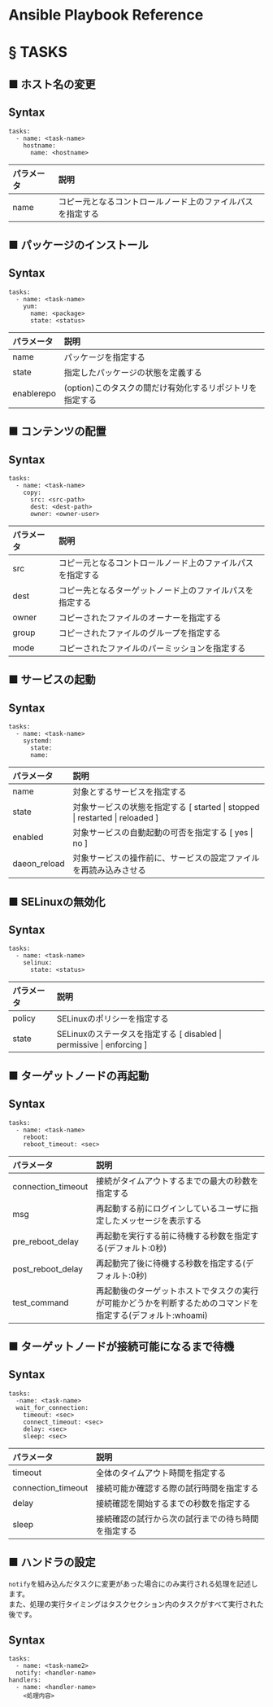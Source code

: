 # Ansible Playbook Reference
# § TASKS
## ■ ホスト名の変更
## Syntax
```
tasks:
  - name: <task-name>
    hostname:
      name: <hostname>
```
|パラメータ|説明|
|:---|:---|
|name|コピー元となるコントロールノード上のファイルパスを指定する|
## ■ パッケージのインストール
## Syntax
```
tasks:
  - name: <task-name>
    yum:
      name: <package>
      state: <status>
```
|パラメータ|説明|
|:---|:---|
|name|パッケージを指定する|
|state|指定したパッケージの状態を定義する|
|enablerepo|(option)このタスクの間だけ有効化するリポジトリを指定する|
## ■ コンテンツの配置
## Syntax
```
tasks:
  - name: <task-name>
    copy:
      src: <src-path>
      dest: <dest-path>
      owner: <owner-user>
```
|パラメータ|説明|
|:---|:---|
|src|コピー元となるコントロールノード上のファイルパスを指定する|
|dest|コピー先となるターゲットノード上のファイルパスを指定する|
|owner|コピーされたファイルのオーナーを指定する|
|group|コピーされたファイルのグループを指定する|
|mode|コピーされたファイルのパーミッションを指定する|
## ■ サービスの起動
## Syntax
```
tasks:
  - name: <task-name>
    systemd:
      state:
      name:
```
|パラメータ|説明|
|:---|:---|
|name|対象とするサービスを指定する|
|state|対象サービスの状態を指定する [ started \| stopped \| restarted \| reloaded ]|
|enabled|対象サービスの自動起動の可否を指定する [ yes \| no ]|
|daeon_reload|対象サービスの操作前に、サービスの設定ファイルを再読み込みさせる|
## ■ SELinuxの無効化
## Syntax
```
tasks:
  - name: <task-name>
    selinux:
      state: <status>
```
|パラメータ|説明|
|:---|:---|
|policy|SELinuxのポリシーを指定する|
|state|SELinuxのステータスを指定する [ disabled \| permissive \| enforcing ]|
## ■ ターゲットノードの再起動
## Syntax
```
tasks:
  - name: <task-name>
    reboot:
    reboot_timeout: <sec>
```
|パラメータ|説明|
|:---|:---|
|connection_timeout|接続がタイムアウトするまでの最大の秒数を指定する|
|msg|再起動する前にログインしているユーザに指定したメッセージを表示する|
|pre_reboot_delay|再起動を実行する前に待機する秒数を指定する(デフォルト:0秒)|
|post_reboot_delay|再起動完了後に待機する秒数を指定する(デフォルト:0秒)|
|test_command|再起動後のターゲットホストでタスクの実行が可能かどうかを判断するためのコマンドを指定する(デフォルト:whoami)|
## ■ ターゲットノードが接続可能になるまで待機
## Syntax
```
tasks:
  -name: <task-name>
  wait_for_connection:
    timeout: <sec>
    connect_timeout: <sec>
    delay: <sec>
    sleep: <sec>
```
|パラメータ|説明|
|:---|:---|
|timeout|全体のタイムアウト時間を指定する|
|connection_timeout|接続可能か確認する際の試行時間を指定する|
|delay|接続確認を開始するまでの秒数を指定する|
|sleep|接続確認の試行から次の試行までの待ち時間を指定する|
## ■ ハンドラの設定
`notify`を組み込んだタスクに変更があった場合にのみ実行される処理を記述します。  
また、処理の実行タイミングはタスクセクション内のタスクがすべて実行された後です。
## Syntax
```
tasks:
  - name: <task-name2>
  notify: <handler-name>
handlers:
  - name: <handler-name>
    <処理内容>
```
